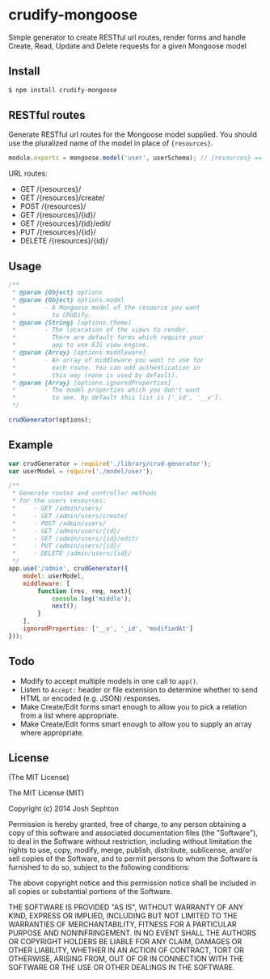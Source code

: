 crudify-mongoose
============

Simple generator to create RESTful url routes, render forms and handle Create, Read, Update and Delete requests for a given Mongoose model

## Install

```bash
$ npm install crudify-mongoose
```

## RESTful routes

Generate RESTful url routes for the Mongoose model supplied.
You should use the pluralized name of the model in place of
`{resources}`. 

```js
module.exports = mongoose.model('user', userSchema); // {resources} == 'users'
```

URL routes:

- GET /{resources}/
- GET /{resources}/create/
- POST /{resources}/
- GET /{resources}/{id}/
- GET /{resources}/{id}/edit/
- PUT /{resources}/{id}/
- DELETE /{resources}/{id}/

## Usage

```js
/**
 * @param {Object} options
 * @param {Object} options.model
 *		  - A Mongoose model of the resource you want 
 *          to CRUDify.
 * @param {String} [options.theme] 
 *		  - The locacation of the views to render. 
 *          There are default forms which require your 
 *          app to use EJS view engine.
 * @param {Array} [options.middleware]
 *		  - An array of middleware you want to use for 
 *          each route. You can add authentication in 
 *          this way (none is used by default).
 * @param {Array} [options.ignoredProperties] 
 *		  - The model properties which you don't want 
 *          to see. By default this list is ['_id', '__v'].
 */

crudGenerator(options);
```

## Example

```js
var crudGenerator = require('./library/crud-generator');
var userModel = require('./model/user');

/**
 * Generate routes and controller methods
 * for the users resources:
 *     - GET /admin/users/
 *     - GET /admin/users/create/
 *     - POST /admin/users/
 *     - GET /admin/users/{id}/
 *     - GET /admin/users/{id}/edit/
 *     - PUT /admin/users/{id}/
 *     - DELETE /admin/users/{id}/
 */
app.use('/admin', crudGenerator({
	model: userModel,
	middleware: [
		function (res, req, next){
			console.log('middle');
			next();
		}
	],
	ignoredProperties: ['__v', '_id', 'modifiedAt']
}));
```

## Todo

- Modify to accept multiple models in one call to `app()`.
- Listen to `Accept:` header or file extension to determine whether to send HTML or encoded (e.g. JSON) responses.
- Make Create/Edit forms smart enough to allow you to pick a relation from a list where appropriate.
- Make Create/Edit forms smart enough to allow you to supply an array where appropriate.


## License

(The MIT License)

The MIT License (MIT)

Copyright (c) 2014 Josh Sephton

Permission is hereby granted, free of charge, to any person obtaining a copy
of this software and associated documentation files (the "Software"), to deal
in the Software without restriction, including without limitation the rights
to use, copy, modify, merge, publish, distribute, sublicense, and/or sell
copies of the Software, and to permit persons to whom the Software is
furnished to do so, subject to the following conditions:

The above copyright notice and this permission notice shall be included in all
copies or substantial portions of the Software.

THE SOFTWARE IS PROVIDED "AS IS", WITHOUT WARRANTY OF ANY KIND, EXPRESS OR
IMPLIED, INCLUDING BUT NOT LIMITED TO THE WARRANTIES OF MERCHANTABILITY,
FITNESS FOR A PARTICULAR PURPOSE AND NONINFRINGEMENT. IN NO EVENT SHALL THE
AUTHORS OR COPYRIGHT HOLDERS BE LIABLE FOR ANY CLAIM, DAMAGES OR OTHER
LIABILITY, WHETHER IN AN ACTION OF CONTRACT, TORT OR OTHERWISE, ARISING FROM,
OUT OF OR IN CONNECTION WITH THE SOFTWARE OR THE USE OR OTHER DEALINGS IN THE
SOFTWARE.
